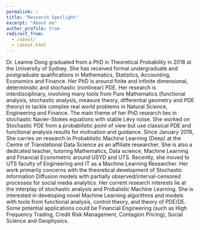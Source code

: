 ```yaml
---
permalink: /
title: "Research Spotlight"
excerpt: "About me"
author_profile: true
redirect_from: 
  - /about/
  - /about.html
---
```


Dr. Leanne Dong graduated from a PhD in Theoretical Probability in 2018 at the University of Sydney. She has received formal undergraduate and postgraduate qualifications in Mathematics, Statistics, Accounting, Economics and Finance. Her PhD is around finite and infinite dimensional, deterministic and stochastic (nonlinear) PDE. Her research is interdisciplinary, involving many tools from Pure Mathematics (functional analysis, stochastic analysis, measure theory, differential geometry and PDE theory) to tackle complex real world problems in Natural Science, Engineering and Finance. The main theme of her PhD research lies in stochastic Navier-Stokes equations with stable Lévy noise. She worked on Stochastic PDE from a probabilistic point of view but use classical PDE and functional analysis results for motivation and guidance. Since January 2019, She carries on research in Probablistic Machine Learning (Deep) at the Centre of Translational Data Science as an affiliate researcher. She is also a dedicated teacher, tutoring Mathematics, Data science, Machine Learning and Financial Econometric around USYD and UTS. Recently, she moved to UTS faculty of Engineering and IT as a Machine Learning Researcher. Her work primarily concerns with the theoretical development of Stochastic Information Diffusion models with partially observed/interval-censored processes for social media analytics.  Her current research interests lie at the interplay of stochastic analysis and Probalistic Machine Learning. She is interested in developing novel Machine Learning algorithms and models with tools from functional analysis, control theory, and theory of PDE/DE.
Some potential applications could be Financial Engineering (such as High Frequency Trading, Credit Risk Management, Contagion Pricing), Social Science and Geophysics.

